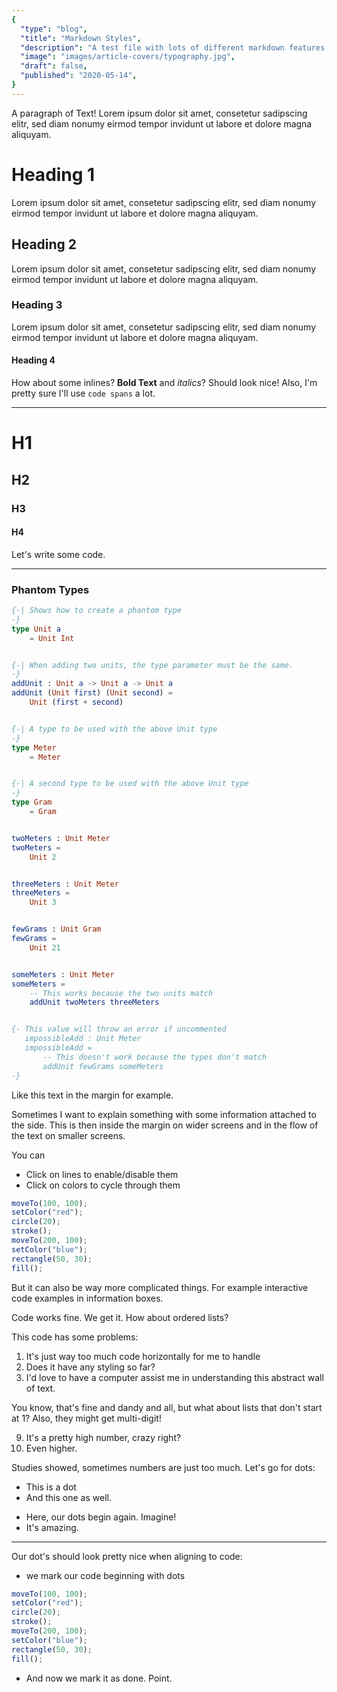 ```yaml
---
{
  "type": "blog",
  "title": "Markdown Styles",
  "description": "A test file with lots of different markdown features for testing styling.",
  "image": "images/article-covers/typography.jpg",
  "draft": false,
  "published": "2020-05-14",
}
---
```


A paragraph of Text! Lorem ipsum dolor sit amet, consetetur sadipscing elitr, sed diam nonumy eirmod tempor invidunt ut labore et dolore magna aliquyam.

# Heading 1

Lorem ipsum dolor sit amet, consetetur sadipscing elitr, sed diam nonumy eirmod tempor invidunt ut labore et dolore magna aliquyam.

## Heading 2

Lorem ipsum dolor sit amet, consetetur sadipscing elitr, sed diam nonumy eirmod tempor invidunt ut labore et dolore magna aliquyam.

### Heading 3

Lorem ipsum dolor sit amet, consetetur sadipscing elitr, sed diam nonumy eirmod tempor invidunt ut labore et dolore magna aliquyam.

#### Heading 4

How about some inlines? **Bold Text** and _italics_? Should look nice! Also, I'm pretty sure I'll use `code spans` a lot.

---

# H1
## H2
### H3
#### H4


Let's write some code.

---

### Phantom Types

```elm
{-| Shows how to create a phantom type
-}
type Unit a
    = Unit Int


{-| When adding two units, the type parameter must be the same.
-}
addUnit : Unit a -> Unit a -> Unit a
addUnit (Unit first) (Unit second) =
    Unit (first + second)


{-| A type to be used with the above Unit type
-}
type Meter
    = Meter


{-| A second type to be used with the above Unit type
-}
type Gram
    = Gram


twoMeters : Unit Meter
twoMeters =
    Unit 2


threeMeters : Unit Meter
threeMeters =
    Unit 3


fewGrams : Unit Gram
fewGrams =
    Unit 21


someMeters : Unit Meter
someMeters =
    -- This works because the two units match
    addUnit twoMeters threeMeters


{- This value will throw an error if uncommented
   impossibleAdd : Unit Meter
   impossibleAdd =
       -- This doesn't work because the types don't match
       addUnit fewGrams someMeters
-}
```

<in-margin>
Like this text in the margin for example.
</in-margin>

Sometimes I want to explain something with some information attached to the side. This is then inside the margin on wider screens and in the flow of the text on smaller screens.

<in-margin>
<info title="Here's an interactive code example">
You can

* Click on lines to enable/disable them
* Click on colors to cycle through them

```js interactive
moveTo(100, 100);
setColor("red");
circle(20);
stroke();
moveTo(200, 100);
setColor("blue");
rectangle(50, 30);
fill();
```
</info>
</in-margin>

But it can also be way more complicated things. For example interactive code examples in information boxes.

Code works fine. We get it. How about ordered lists?

This code has some problems:

1. It's just way too much code horizontally for me to handle
2. Does it have any styling so far?
3. I'd love to have a computer assist me in understanding this abstract wall of text.

You know, that's fine and dandy and all, but what about lists that don't start at 1? Also, they might get multi-digit!

9. It's a pretty high number, crazy right?
10. Even higher.

<remove reason="Remove because this is just too cheesy writing. Damn.">
Studies showed, sometimes numbers are just too much. Let's go for dots:

* This is a dot
* And this one as well.
- Here, our dots begin again. Imagine!
- It's amazing.

---

Our dot's should look pretty nice when aligning to code:

* we mark our code beginning with dots

```js
moveTo(100, 100);
setColor("red");
circle(20);
stroke();
moveTo(200, 100);
setColor("blue");
rectangle(50, 30);
fill();
```

* And now we mark it as done. Point.
</remove>